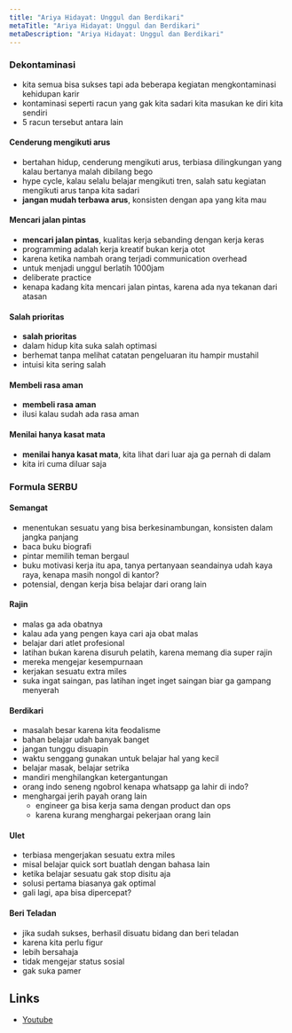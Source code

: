 ```yaml
---
title: "Ariya Hidayat: Unggul dan Berdikari"
metaTitle: "Ariya Hidayat: Unggul dan Berdikari"
metaDescription: "Ariya Hidayat: Unggul dan Berdikari"
---
```


### Dekontaminasi

- kita semua bisa sukses tapi ada beberapa kegiatan mengkontaminasi kehidupan karir
- kontaminasi seperti racun yang gak kita sadari kita masukan ke diri kita sendiri
- 5 racun tersebut antara lain

#### Cenderung mengikuti arus

- bertahan hidup, cenderung mengikuti arus, terbiasa dilingkungan yang kalau bertanya malah dibilang bego
- hype cycle, kalau selalu belajar mengikuti tren, salah satu kegiatan mengikuti arus tanpa kita sadari
- **jangan mudah terbawa arus**, konsisten dengan apa yang kita mau

#### Mencari jalan pintas

- **mencari jalan pintas**, kualitas kerja sebanding dengan kerja keras
- programming adalah kerja kreatif bukan kerja otot
- karena ketika nambah orang terjadi communication overhead
- untuk menjadi unggul berlatih 1000jam
- deliberate practice
- kenapa kadang kita mencari jalan pintas, karena ada nya tekanan dari atasan

#### Salah prioritas

- **salah prioritas**
- dalam hidup kita suka salah optimasi
- berhemat tanpa melihat catatan pengeluaran itu hampir mustahil
- intuisi kita sering salah

#### Membeli rasa aman

- **membeli rasa aman**
- ilusi kalau sudah ada rasa aman

#### Menilai hanya kasat mata

- **menilai hanya kasat mata**, kita lihat dari luar aja ga pernah di dalam
- kita iri cuma diluar saja

### Formula SERBU

#### Semangat

- menentukan sesuatu yang bisa berkesinambungan, konsisten dalam jangka panjang
- baca buku biografi
- pintar memilih teman bergaul
- buku motivasi kerja itu apa, tanya pertanyaan seandainya udah kaya raya, kenapa masih nongol di kantor?
- potensial, dengan kerja bisa belajar dari orang lain

#### Rajin

- malas ga ada obatnya
- kalau ada yang pengen kaya cari aja obat malas
- belajar dari atlet profesional
- latihan bukan karena disuruh pelatih, karena memang dia super rajin
- mereka mengejar kesempurnaan
- kerjakan sesuatu extra miles
- suka ingat saingan, pas latihan inget inget saingan biar ga gampang menyerah

#### Berdikari

- masalah besar karena kita feodalisme
- bahan belajar udah banyak banget
- jangan tunggu disuapin
- waktu senggang gunakan untuk belajar hal yang kecil
- belajar masak, belajar setrika
- mandiri menghilangkan ketergantungan
- orang indo seneng ngobrol kenapa whatsapp ga lahir di indo?
- menghargai jerih payah orang lain
  - engineer ga bisa kerja sama dengan product dan ops
  - karena kurang menghargai pekerjaan orang lain

#### Ulet

- terbiasa mengerjakan sesuatu extra miles
- misal belajar quick sort buatlah dengan bahasa lain
- ketika belajar sesuatu gak stop disitu aja
- solusi pertama biasanya gak optimal
- gali lagi, apa bisa dipercepat?

#### Beri Teladan

- jika sudah sukses, berhasil disuatu bidang dan beri teladan
- karena kita perlu figur
- lebih bersahaja
- tidak mengejar status sosial
- gak suka pamer

## Links

- [Youtube](https://www.youtube.com/watch?v=AH4T9ytFc_I)
